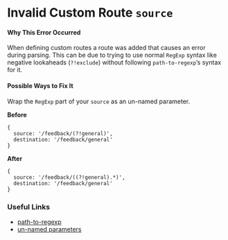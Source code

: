 # Invalid Custom Route `source`

#### Why This Error Occurred

When defining custom routes a route was added that causes an error during parsing. This can be due to trying to use normal `RegExp` syntax like negative lookaheads (`?!exclude`) without following `path-to-regexp`’s syntax for it.

#### Possible Ways to Fix It

Wrap the `RegExp` part of your `source` as an un-named parameter.

**Before**

    {
      source: '/feedback/(?!general)',
      destination: '/feedback/general'
    }

**After**

    {
      source: '/feedback/((?!general).*)',
      destination: '/feedback/general'
    }

### Useful Links

- [path-to-regexp](https://github.com/pillarjs/path-to-regexp)
- [un-named parameters](https://github.com/pillarjs/path-to-regexp#unnamed-parameters)

